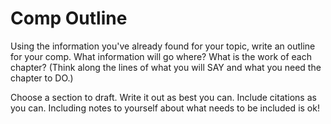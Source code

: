 # Comp Outline

Using the information you've already found for your topic, write an outline for your comp. What information will go where? What is the work of each chapter? (Think along the lines of what you will SAY and what you need the chapter to DO.)

Choose a section to draft. Write it out as best you can. Include citations as you can. Including notes to yourself about what needs to be included is ok!